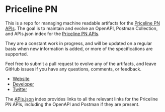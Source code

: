 # Priceline PNThis is a repo for managing machine readable artifacts for the [Priceline PN APIs](https://pricelinepartnernetwork.com). The goal is to maintain and evolve an OpenAPI, Postman Collection, and APIs.json index for the [Priceline PN APIs](https://pricelinepartnernetwork.com).They are a constant work in progress, and will be updated on a regular basis when new information is added, or more of the specifications are supported.Feel free to submit a pull request to evolve any of the artifacts, and leave GitHub issues if you have any questions, comments, or feedback.- [Website](https://pricelinepartnernetwork.com)- [Developer](https://pricelinepartnernetwork.com)- [Twitter](https://twitter.com/pricelinepn)The [APIs.json](https://github.com/api-evangelist/priceline-pn/blob/master/apis.json) index provides links to all the relevant links for the Priceline PN APIs, including the OpenAPI and Postman if they are present.